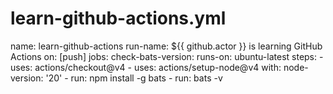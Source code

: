 # learn-github-actions.yml
name: learn-github-actions run-name: ${{ github.actor }} is learning GitHub Actions on: [push] jobs:   check-bats-version:     runs-on: ubuntu-latest     steps:       - uses: actions/checkout@v4       - uses: actions/setup-node@v4         with:           node-version: '20'       - run: npm install -g bats       - run: bats -v
